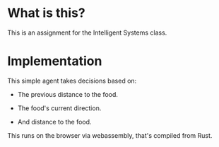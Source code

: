 # What is this?
This is an assignment for the Intelligent Systems class.

# Implementation

This simple agent takes decisions based on: 

- The previous distance to the food.

- The food's current direction.

- And distance to the food.


This runs on the browser via webassembly, that's compiled from Rust.
